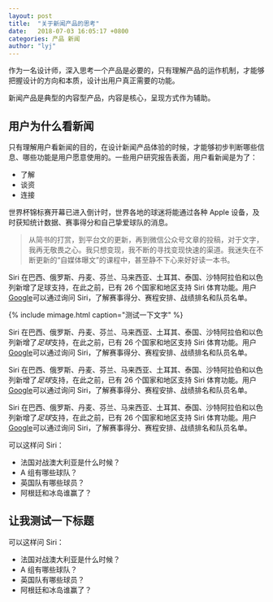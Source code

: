 ```yaml
---
layout: post
title:  "关于新闻产品的思考"
date:   2018-07-03 16:05:17 +0800
categories: 产品 新闻
author: "lyj"
---
```

 
作为一名设计师，深入思考一个产品是必要的，只有理解产品的运作机制，才能够把握设计的方向和本质，设计出用户真正需要的功能。

新闻产品是典型的内容型产品，内容是核心，呈现方式作为辅助。

## 用户为什么看新闻

只有理解用户看新闻的目的，在设计新闻产品体验的时候，才能够初步判断哪些信息、哪些功能是用户愿意使用的。一些用户研究报告表面，用户看新闻是为了：

- 了解
- 谈资
- 连接

世界杯锦标赛开幕已进入倒计时，世界各地的球迷将能通过各种 Apple 设备，及时获知统计数据、赛事得分和自己挚爱球队的消息。

> 从简书的打赏，到平台文的更新，再到微信公众号文章的投稿，对于文字，我再无敬畏之心。我只想变现，我不断的寻找变现快速的渠道。我迷失在不断更新的“自媒体曝文”的课程中，甚至静不下心来好好读一本书。

Siri 在巴西、俄罗斯、丹麦、芬兰、马来西亚、土耳其、泰国、沙特阿拉伯和以色列新增了足球支持，在此之前，已有 26 个国家和地区支持 Siri 体育功能。用户[Google](http://www.google.com/)可以通过询问 Siri，了解赛事得分、赛程安排、战绩排名和队员名单。

{% include mimage.html caption="测试一下文字" %}

Siri 在巴西、俄罗斯、丹麦、芬兰、马来西亚、土耳其、泰国、沙特阿拉伯和以色列新增了*足球*支持，在此之前，已有 26 个国家和地区支持 Siri 体育功能。用户[Google](http://www.google.com/)可以通过询问 Siri，了解赛事得分、赛程安排、战绩排名和队员名单。

Siri 在巴西、俄罗斯、丹麦、芬兰、马来西亚、土耳其、泰国、沙特阿拉伯和以色列新增了*足球*支持，在此之前，已有 26 个国家和地区支持 Siri 体育功能。用户[Google](http://www.google.com/)可以通过询问 Siri，了解赛事得分、赛程安排、战绩排名和队员名单。

Siri 在巴西、俄罗斯、丹麦、芬兰、马来西亚、土耳其、泰国、沙特阿拉伯和以色列新增了*足球*支持，在此之前，已有 26 个国家和地区支持 Siri 体育功能。用户[Google](http://www.google.com/)可以通过询问 Siri，了解赛事得分、赛程安排、战绩排名和队员名单。

可以这样问 Siri：  
- 法国对战澳大利亚是什么时候？
- A 组有哪些球队？
- 英国队有哪些球员？
- 阿根廷和冰岛谁赢了？

## 让我测试一下标题

可以这样问 Siri：  
- 法国对战澳大利亚是什么时候？
- A 组有哪些球队？
- 英国队有哪些球员？
- 阿根廷和冰岛谁赢了？

